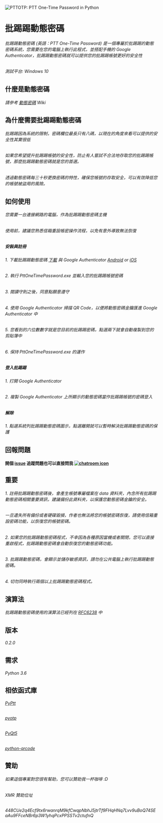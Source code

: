 ![PTTOTP: PTT One-Time Password in Python](https://i.imgur.com/zFxDCU7.png)
# 批踢踢動態密碼

###### 批踢踢動態密碼 (英語：PTT One-Time Password) 是一個專屬於批踢踢的動態密碼系統，您需要在您的電腦上執行此程式，並搭配手機的 Google Authenticator，批踢踢動態密碼就可以提供您的批踢踢帳號更好的安全性
###### 
###### 測試平台: Windows 10

什麼是動態密碼
-------------------
###### 請參考 [動態密碼](https://zh.wikipedia.org/wiki/%E4%B8%80%E6%AC%A1%E6%80%A7%E5%AF%86%E7%A2%BC) Wiki

為什麼需要批踢踢動態密碼
-------------------
###### 批踢踢因為系統的限制，密碼欄位最長只有八碼，以現在的角度來看可以提供的安全性其實很低
###### 如果您希望提升批踢踢帳號的安全性，防止有人嘗試不合法地存取您的批踢踢帳號，那麼批踢踢動態密碼就是您的首選。
###### 透過動態密碼每三十秒更換密碼的特性，確保您帳號的存取安全，可以有效降低您的帳號被盜用的風險。

如何使用
-------------------
###### 您需要一台連接網路的電腦，作為批踢踢動態密碼主機
###### 使用前，建議您熟悉信箱重設帳密操作流程，以免有意外導致無法恢復
##### 安裝與註冊
###### 1. 下載批踢踢動態密碼 [下載](https://github.com/PttCodingMan/PTT-One-Time-Password/releases) 與 Google Authenticator [Android](https://play.google.com/store/apps/details?id=com.google.android.apps.authenticator2&hl=zh_TW) or [iOS](https://itunes.apple.com/tw/app/google-authenticator/id388497605?mt=8)
###### 2. 執行 PttOneTimePassword.exe 並輸入您的批踢踢帳號密碼
###### 3. 閱讀守則之後，同意點願意遵守
###### 4. 使用 Google Authenticator 掃描 QR Code，以便將動態密碼金鑰匯進 Google Authenticator 中
###### 5. 您看到的六位數數字就是您目前的批踢踢密碼，點選兩下就會自動複製到您的剪貼簿中
###### 6. 保持 PttOneTimePassword.exe 的運作
##### 登入批踢踢
###### 1. 打開 Google Authenticator
###### 2. 複製 Google Authenticator 上所顯示的動態密碼當作批踢踢帳號的密碼登入
##### 解除
###### 1. 點選系統列批踢踢動態密碼圖示，點選離開就可以暫時解決批踢踢動態密碼的保護

回報問題
-------------------
#### 開個 [issue](https://github.com/PttCodingMan/PTT-One-Time-Password/issues/new) 追蹤問題也可以直接問我 [![chatroom icon](https://patrolavia.github.io/telegram-badge/chat.png)](https://t.me/PyPtt)

重要
-------------------
###### 1. 註冊批踢踢動態密碼後，會產生帳號專屬檔案在 data 資料夾，內含所有批踢踢動態密碼相關重要資訊，建議備份此資料夾，以保護您動態密碼金鑰的安全。
###### 一旦遺失所有備份或者硬碟毀損，作者也無法將您的帳號密碼恢復，請使用信箱重設密碼功能，以恢復您的帳號密碼。
###### 2. 如果您的批踢踢動態密碼程式，不幸因為各種原因當機或者關閉，您可以直接重啟程式，批踢踢動態密碼會自動恢復您的動態密碼功能。
###### 3. 批踢踢動態密碼，會顯示並儲存敏感資訊，請勿在公共電腦上執行批踢踢動態密碼。
###### 4. 切勿同時執行兩個以上批踢踢動態密碼程式。

演算法
-------------------
###### 批踢踢動態密碼使用的演算法已經列在 [RFC6238](https://tools.ietf.org/html/rfc6238) 中

版本
-------------------
###### 0.2.0

需求
-------------------
###### Python 3.6

相依函式庫
-------------------
###### [PyPtt](https://github.com/PttCodingMan/PyPtt)
###### [pyotp](https://github.com/pyotp/pyotp)
###### [PyQt5](https://www.riverbankcomputing.com/software/pyqt/)
###### [python-qrcode](https://github.com/lincolnloop/python-qrcode)


贊助
-------------------
###### 如果這個專案對您很有幫助，您可以贊助我一杯咖啡 :D
###### XMR 贊助位址
###### 448CUe2q4Ecf9tx6rwanrqM9kfCwqpNbhJ5jtrTf9FHqHNq7Lvv9uBoQ74SEaAu9FFceNBr6p3W1yhqPcxPPSSTv2ctufnQ
